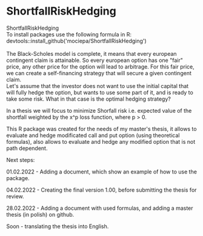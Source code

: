 # ShortfallRiskHedging
ShortfallRiskHedging \
To install packages use the following formula in R: devtools::install_github('mociepa/ShortfallRiskHedging') \
\
The Black-Scholes model is complete, it means that every european contingent claim is attainable. So every european option has one "fair" price, 
any other price for the option will lead to arbitrage. For this fair price, we can create a self-financing strategy that will secure a given contingent claim. \
Let's assume that the investor does not want to use the initial capital that will fully hedge the option, but wants to use some part of it, and is ready to take some risk. What in that case is the optimal hedging strategy? 

In a thesis we will focus to minimize Shorfall risk i.e. expected value of the shortfall weighted by the x^p loss function, where p > 0. 


This R package was created for the needs of my master's thesis, it allows to evaluate and hedge modificated call and put option (using theoretical formulas), also allows to evaluate and hedge any modified option that is not path dependent. 



Next steps: 

01.02.2022 - Adding a document, which show an example of how to use the package.

04.02.2022 - Creating the final version 1.00, before submitting the thesis for review.

28.02.2022 - Adding a document with used formulas, and adding a master thesis (in polish) on github.

Soon - translating the thesis into English.
